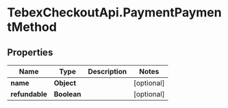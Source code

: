 # TebexCheckoutApi.PaymentPaymentMethod

## Properties

Name | Type | Description | Notes
------------ | ------------- | ------------- | -------------
**name** | **Object** |  | [optional] 
**refundable** | **Boolean** |  | [optional] 


